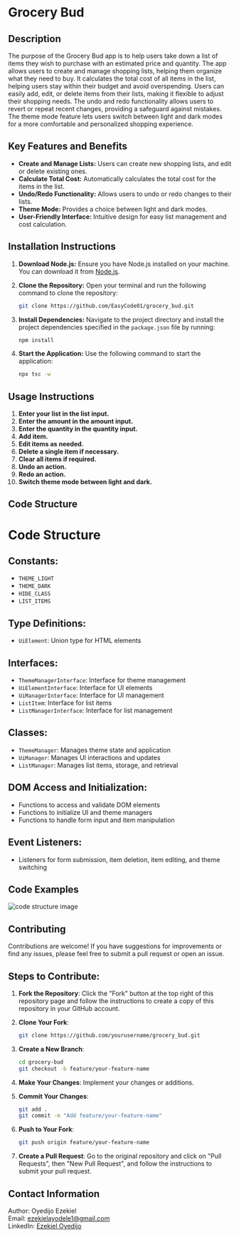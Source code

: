 # Grocery Bud

## Description

The purpose of the Grocery Bud app is to help users take down a list of items they wish to purchase with an estimated price and quantity. The app allows users to create and manage shopping lists, helping them organize what they need to buy. It calculates the total cost of all items in the list, helping users stay within their budget and avoid overspending. Users can easily add, edit, or delete items from their lists, making it flexible to adjust their shopping needs. The undo and redo functionality allows users to revert or repeat recent changes, providing a safeguard against mistakes. The theme mode feature lets users switch between light and dark modes for a more comfortable and personalized shopping experience.

## Key Features and Benefits

- **Create and Manage Lists:** Users can create new shopping lists, and edit or delete existing ones.
- **Calculate Total Cost:** Automatically calculates the total cost for the items in the list.
- **Undo/Redo Functionality:** Allows users to undo or redo changes to their lists.
- **Theme Mode:** Provides a choice between light and dark modes.
- **User-Friendly Interface:** Intuitive design for easy list management and cost calculation.

## Installation Instructions

1. **Download Node.js:** Ensure you have Node.js installed on your machine. You can download it from [Node.js](https://nodejs.org/).

2. **Clone the Repository:** Open your terminal and run the following command to clone the repository:

   ```bash
   git clone https://github.com/EasyCode01/grocery_bud.git
   ```

3. **Install Dependencies:** Navigate to the project directory and install the project dependencies specified in the `package.json` file by running:

   ```bash
   npm install
   ```

4. **Start the Application:** Use the following command to start the application:

   ```bash
   npx tsc -w
   ```

## Usage Instructions

1. **Enter your list in the list input.**
2. **Enter the amount in the amount input.**
3. **Enter the quantity in the quantity input.**
4. **Add item.**
5. **Edit items as needed.**
6. **Delete a single item if necessary.**
7. **Clear all items if required.**
8. **Undo an action.**
9. **Redo an action.**
10. **Switch theme mode between light and dark.**

## Code Structure

# Code Structure

## Constants:

- `THEME_LIGHT`
- `THEME_DARK`
- `HIDE_CLASS`
- `LIST_ITEMS`

## Type Definitions:

- `UiElement`: Union type for HTML elements

## Interfaces:

- `ThemeManagerInterface`: Interface for theme management
- `UiElementInterface`: Interface for UI elements
- `UiManagerInterface`: Interface for UI management
- `ListItem`: Interface for list items
- `ListManagerInterface`: Interface for list management

## Classes:

- `ThemeManager`: Manages theme state and application
- `UiManager`: Manages UI interactions and updates
- `ListManager`: Manages list items, storage, and retrieval

## DOM Access and Initialization:

- Functions to access and validate DOM elements
- Functions to initialize UI and theme managers
- Functions to handle form input and item manipulation

## Event Listeners:

- Listeners for form submission, item deletion, item editing, and theme switching

## Code Examples

![code structure image](../grocery_app/build/images/code-structure.png)

## Contributing

Contributions are welcome! If you have suggestions for improvements or find any issues, please feel free to submit a pull request or open an issue.

## Steps to Contribute:

1. **Fork the Repository**: Click the "Fork" button at the top right of this repository page and follow the instructions to create a copy of this repository in your GitHub account.

2. **Clone Your Fork**:

   ```bash
   git clone https://github.com/yourusername/grocery_bud.git
   ```

3. **Create a New Branch**:

   ```bash
   cd grocery-bud
   git checkout -b feature/your-feature-name
   ```

4. **Make Your Changes**: Implement your changes or additions.

5. **Commit Your Changes**:

   ```bash
   git add .
   git commit -m "Add feature/your-feature-name"
   ```

6. **Push to Your Fork**:

   ```bash
   git push origin feature/your-feature-name
   ```

7. **Create a Pull Request**: Go to the original repository and click on "Pull Requests", then "New Pull Request", and follow the instructions to submit your pull request.

## Contact Information

Author: Oyedijo Ezekiel  
Email: [ezekielayodele1@gmail.com](mailto:ezekielayodele1@gmail.com)  
LinkedIn: [Ezekiel Oyedijo](https://www.linkedin.com/in/ezekiel-oyedijo-58a9b5183)

